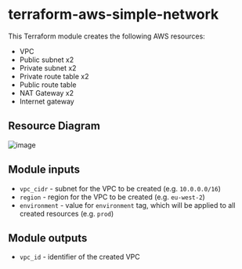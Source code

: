 # terraform-aws-simple-network
This Terraform module creates the following AWS resources:
- VPC
- Public subnet x2
- Private subnet x2
- Private route table x2
- Public route table
- NAT Gateway x2
- Internet gateway

## Resource Diagram
![image](https://user-images.githubusercontent.com/96680549/228830777-78721512-2f3e-4639-bbb7-71b39b1a5fd9.png)

## Module inputs
- `vpc_cidr` - subnet for the VPC to be created (e.g. `10.0.0.0/16`)
- `region` - region for the VPC to be created (e.g. `eu-west-2`)
- `environment` - value for `environment` tag, which will be applied to all created resources (e.g. `prod`)

## Module outputs
- `vpc_id` - identifier of the created VPC
